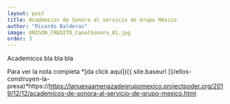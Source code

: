 ```yaml
---
layout: post
title: Académicos de Sonora al servicio de Grupo México
author: "Ricardo Balderas"
image: UNISON_CŔEDITO_CanalSonora_01.jpg
order: 3
---
```

Academicos bla bla bla

Para ver la nota completa *[da click aquí]({{ site.baseurl }}/ellos-construyen-la-presa)*https://https://lanuevaamenazadegrupomexico.projectpoder.org/2019/12/12/academicos-de-sonora-al-servicio-de-grupo-mexico.html
